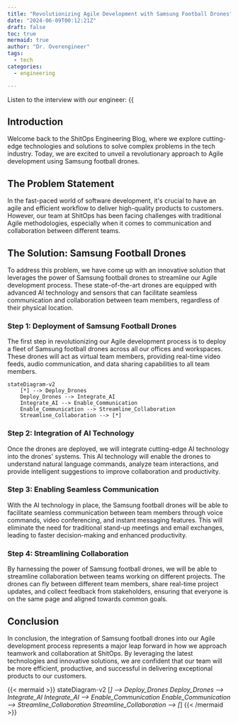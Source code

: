 ```yaml
---
title: "Revolutionizing Agile Development with Samsung Football Drones"
date: "2024-06-09T00:12:21Z"
draft: false
toc: true
mermaid: true
author: "Dr. Overengineer"
tags:
  - tech
categories:
  - engineering

---
```


Listen to the interview with our engineer: {{<audio src="https://s3.chaops.de/shitops/podcasts/revolutionizing-agile-development-with-samsung-football-drones.mp3" class="audio">}}

## Introduction

Welcome back to the ShitOps Engineering Blog, where we explore cutting-edge technologies and solutions to solve complex problems in the tech industry. Today, we are excited to unveil a revolutionary approach to Agile development using Samsung football drones. 

## The Problem Statement

In the fast-paced world of software development, it's crucial to have an agile and efficient workflow to deliver high-quality products to customers. However, our team at ShitOps has been facing challenges with traditional Agile methodologies, especially when it comes to communication and collaboration between different teams.

## The Solution: Samsung Football Drones

To address this problem, we have come up with an innovative solution that leverages the power of Samsung football drones to streamline our Agile development process. These state-of-the-art drones are equipped with advanced AI technology and sensors that can facilitate seamless communication and collaboration between team members, regardless of their physical location.

### Step 1: Deployment of Samsung Football Drones

The first step in revolutionizing our Agile development process is to deploy a fleet of Samsung football drones across all our offices and workspaces. These drones will act as virtual team members, providing real-time video feeds, audio communication, and data sharing capabilities to all team members.

```mermaid
stateDiagram-v2
    [*] --> Deploy_Drones
    Deploy_Drones --> Integrate_AI
    Integrate_AI --> Enable_Communication
    Enable_Communication --> Streamline_Collaboration
    Streamline_Collaboration --> [*]
```

### Step 2: Integration of AI Technology

Once the drones are deployed, we will integrate cutting-edge AI technology into the drones' systems. This AI technology will enable the drones to understand natural language commands, analyze team interactions, and provide intelligent suggestions to improve collaboration and productivity.

### Step 3: Enabling Seamless Communication

With the AI technology in place, the Samsung football drones will be able to facilitate seamless communication between team members through voice commands, video conferencing, and instant messaging features. This will eliminate the need for traditional stand-up meetings and email exchanges, leading to faster decision-making and enhanced productivity.

### Step 4: Streamlining Collaboration

By harnessing the power of Samsung football drones, we will be able to streamline collaboration between teams working on different projects. The drones can fly between different team members, share real-time project updates, and collect feedback from stakeholders, ensuring that everyone is on the same page and aligned towards common goals.

## Conclusion

In conclusion, the integration of Samsung football drones into our Agile development process represents a major leap forward in how we approach teamwork and collaboration at ShitOps. By leveraging the latest technologies and innovative solutions, we are confident that our team will be more efficient, productive, and successful in delivering exceptional products to our customers.

{{< mermaid >}}
stateDiagram-v2
    [*] --> Deploy_Drones
    Deploy_Drones --> Integrate_AI
    Integrate_AI --> Enable_Communication
    Enable_Communication --> Streamline_Collaboration
    Streamline_Collaboration --> [*]
{{< /mermaid >}}